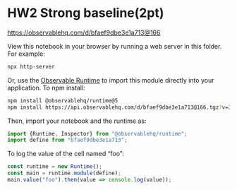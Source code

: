 # HW2 Strong baseline(2pt)

https://observablehq.com/d/bfaef9dbe3e1a713@166

View this notebook in your browser by running a web server in this folder. For
example:

~~~sh
npx http-server
~~~

Or, use the [Observable Runtime](https://github.com/observablehq/runtime) to
import this module directly into your application. To npm install:

~~~sh
npm install @observablehq/runtime@5
npm install https://api.observablehq.com/d/bfaef9dbe3e1a713@166.tgz?v=3
~~~

Then, import your notebook and the runtime as:

~~~js
import {Runtime, Inspector} from "@observablehq/runtime";
import define from "bfaef9dbe3e1a713";
~~~

To log the value of the cell named “foo”:

~~~js
const runtime = new Runtime();
const main = runtime.module(define);
main.value("foo").then(value => console.log(value));
~~~
